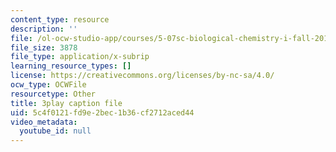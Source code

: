 ```yaml
---
content_type: resource
description: ''
file: /ol-ocw-studio-app/courses/5-07sc-biological-chemistry-i-fall-2013/5c4f0121fd9e2bec1b36cf2712aced44_GrrEdi84cV4.srt
file_size: 3878
file_type: application/x-subrip
learning_resource_types: []
license: https://creativecommons.org/licenses/by-nc-sa/4.0/
ocw_type: OCWFile
resourcetype: Other
title: 3play caption file
uid: 5c4f0121-fd9e-2bec-1b36-cf2712aced44
video_metadata:
  youtube_id: null
---
```

